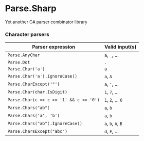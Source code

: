# Parse.Sharp
Yet another C# parser combinator library

### Character parsers

Parser expression | Valid input(s)
------------------|---------------
`Parse.AnyChar` | `a`, `_`, ...
`Parse.Dot` | `.`
`Parse.Char('a')` | `a`
`Parse.Char('a').IgnoreCase()` | `a`, `A`
`Parse.CharExcept('"')` | `a`, `'`, ...
`Parse.Char(char.IsDigit)` | `1`, `7`, ...
`Parse.Char(c => c >= '1' && c <= '0')` | `1`, `2`, ... `0`
`Parse.Chars("ab")` | `a`, `b`
`Parse.Chars('a', 'b')` | `a`, `b`
`Parse.Chars("ab").IgnoreCase()` | `a`, `b`, `A`, `B`
`Parse.CharsExcept("abc")` | `d`, `E`, ... 
